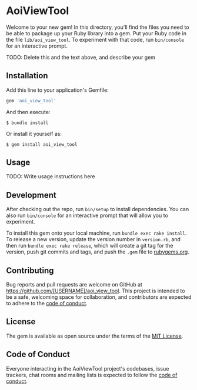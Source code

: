 # AoiViewTool

Welcome to your new gem! In this directory, you'll find the files you need to be able to package up your Ruby library into a gem. Put your Ruby code in the file `lib/aoi_view_tool`. To experiment with that code, run `bin/console` for an interactive prompt.

TODO: Delete this and the text above, and describe your gem

## Installation

Add this line to your application's Gemfile:

```ruby
gem 'aoi_view_tool'
```

And then execute:

    $ bundle install

Or install it yourself as:

    $ gem install aoi_view_tool

## Usage

TODO: Write usage instructions here

## Development

After checking out the repo, run `bin/setup` to install dependencies. You can also run `bin/console` for an interactive prompt that will allow you to experiment.

To install this gem onto your local machine, run `bundle exec rake install`. To release a new version, update the version number in `version.rb`, and then run `bundle exec rake release`, which will create a git tag for the version, push git commits and tags, and push the `.gem` file to [rubygems.org](https://rubygems.org).

## Contributing

Bug reports and pull requests are welcome on GitHub at https://github.com/[USERNAME]/aoi_view_tool. This project is intended to be a safe, welcoming space for collaboration, and contributors are expected to adhere to the [code of conduct](https://github.com/[USERNAME]/aoi_view_tool/blob/master/CODE_OF_CONDUCT.md).


## License

The gem is available as open source under the terms of the [MIT License](https://opensource.org/licenses/MIT).

## Code of Conduct

Everyone interacting in the AoiViewTool project's codebases, issue trackers, chat rooms and mailing lists is expected to follow the [code of conduct](https://github.com/[USERNAME]/aoi_view_tool/blob/master/CODE_OF_CONDUCT.md).
